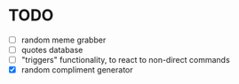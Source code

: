 TODO
====
- [ ] random meme grabber
- [ ] quotes database
- [ ] "triggers" functionality, to react to non-direct commands
- [x] random compliment generator
